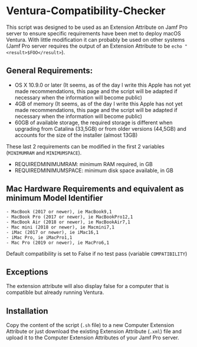 # Ventura-Compatibility-Checker

This script was designed to be used as an Extension Attribute on Jamf Pro server to ensure specific requirements have been met to deploy macOS Ventura. With little modification it can probably be used on other systems (Jamf Pro server requires the output of an Extension Attribute to be `echo "<result>$FOO</result>`).

## General Requirements:
  - OS X 10.9.0 or later (It seems, as of the day I write this Apple has not yet made recommendations, this page and the script will be adapted if necessary when the information will become public)
  - 4GB of memory (It seems, as of the day I write this Apple has not yet made recommendations, this page and the script will be adapted if necessary when the information will become public)
  - 60GB of available storage, the required storage is different when upgrading from Catalina (33,5GB) or from older versions (44,5GB) and accounts for the size of the installer (almost 13GB)

These last 2 requirements can be modified in the first 2 variables (`MINIMUMRAM` and `MINIMUMSPACE`).
  - REQUIREDMINIMUMRAM: minimum RAM required, in GB
  - REQUIREDMINIMUMSPACE: minimum disk space available, in GB
 

## Mac Hardware Requirements and equivalent as minimum Model Identifier
 	- MacBook (2017 or newer), ie MacBook9,1
 	- MacBook Pro (2017 or newer), ie MacBookPro12,1
 	- MacBook Air (2018 or newer), ie MacBookAir7,1
 	- Mac mini (2018 or newer), ie Macmini7,1
 	- iMac (2017 or newer), ie iMac16,1
 	- iMac Pro, ie iMacPro1,1
 	- Mac Pro (2019 or newer), ie MacPro6,1

Default compatibility is set to False if no test pass (variable `COMPATIBILITY`)

## Exceptions

The extension attribute will also display false for a computer that is compatible but already running Ventura.

## Installation

Copy the content of the script (`.sh` file) to a new Computer Extension Attribute or just download the existing Extension Attribute (`.xml`) file and upload it to the Computer Extension Attributes of your Jamf Pro server.
